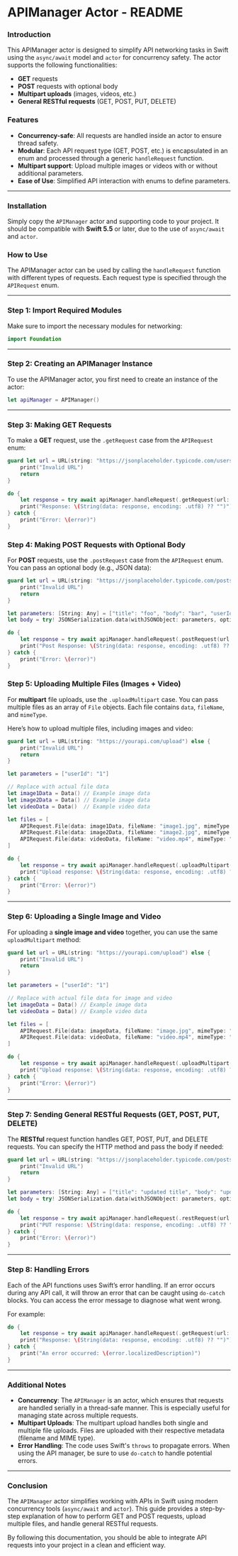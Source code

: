 
# **APIManager Actor - README**

### **Introduction**

This APIManager actor is designed to simplify API networking tasks in Swift using the `async/await` model and `actor` for concurrency safety. The actor supports the following functionalities:
- **GET** requests
- **POST** requests with optional body
- **Multipart uploads** (images, videos, etc.)
- **General RESTful requests** (GET, POST, PUT, DELETE)

### **Features**
- **Concurrency-safe**: All requests are handled inside an actor to ensure thread safety.
- **Modular**: Each API request type (GET, POST, etc.) is encapsulated in an enum and processed through a generic `handleRequest` function.
- **Multipart support**: Upload multiple images or videos with or without additional parameters.
- **Ease of Use**: Simplified API interaction with enums to define parameters.

---

### **Installation**

Simply copy the `APIManager` actor and supporting code to your project. It should be compatible with **Swift 5.5** or later, due to the use of `async/await` and `actor`.

### **How to Use**

The APIManager actor can be used by calling the `handleRequest` function with different types of requests. Each request type is specified through the `APIRequest` enum. 

---

### **Step 1: Import Required Modules**

Make sure to import the necessary modules for networking:

```swift
import Foundation
```

---

### **Step 2: Creating an APIManager Instance**

To use the APIManager actor, you first need to create an instance of the actor:

```swift
let apiManager = APIManager()
```

---

### **Step 3: Making GET Requests**

To make a **GET** request, use the `.getRequest` case from the `APIRequest` enum:

```swift
guard let url = URL(string: "https://jsonplaceholder.typicode.com/users/1") else {
    print("Invalid URL")
    return
}

do {
    let response = try await apiManager.handleRequest(.getRequest(url: url))
    print("Response: \(String(data: response, encoding: .utf8) ?? "")")
} catch {
    print("Error: \(error)")
}
```

### **Step 4: Making POST Requests with Optional Body**

For **POST** requests, use the `.postRequest` case from the `APIRequest` enum. You can pass an optional body (e.g., JSON data):

```swift
guard let url = URL(string: "https://jsonplaceholder.typicode.com/posts") else {
    print("Invalid URL")
    return
}

let parameters: [String: Any] = ["title": "foo", "body": "bar", "userId": 1]
let body = try! JSONSerialization.data(withJSONObject: parameters, options: [])

do {
    let response = try await apiManager.handleRequest(.postRequest(url: url, body: body))
    print("Post Response: \(String(data: response, encoding: .utf8) ?? "")")
} catch {
    print("Error: \(error)")
}
```

### **Step 5: Uploading Multiple Files (Images + Video)**

For **multipart** file uploads, use the `.uploadMultipart` case. You can pass multiple files as an array of `File` objects. Each file contains `data`, `fileName`, and `mimeType`.

Here’s how to upload multiple files, including images and video:

```swift
guard let url = URL(string: "https://yourapi.com/upload") else {
    print("Invalid URL")
    return
}

let parameters = ["userId": "1"]

// Replace with actual file data
let image1Data = Data() // Example image data
let image2Data = Data() // Example image data
let videoData = Data()  // Example video data

let files = [
    APIRequest.File(data: image1Data, fileName: "image1.jpg", mimeType: "image/jpeg"),
    APIRequest.File(data: image2Data, fileName: "image2.jpg", mimeType: "image/jpeg"),
    APIRequest.File(data: videoData, fileName: "video.mp4", mimeType: "video/mp4")
]

do {
    let response = try await apiManager.handleRequest(.uploadMultipart(url: url, parameters: parameters, files: files))
    print("Upload response: \(String(data: response, encoding: .utf8) ?? "")")
} catch {
    print("Error: \(error)")
}
```

---

### **Step 6: Uploading a Single Image and Video**

For uploading a **single image and video** together, you can use the same `uploadMultipart` method:

```swift
guard let url = URL(string: "https://yourapi.com/upload") else {
    print("Invalid URL")
    return
}

let parameters = ["userId": "1"]

// Replace with actual file data for image and video
let imageData = Data() // Example image data
let videoData = Data() // Example video data

let files = [
    APIRequest.File(data: imageData, fileName: "image.jpg", mimeType: "image/jpeg"),
    APIRequest.File(data: videoData, fileName: "video.mp4", mimeType: "video/mp4")
]

do {
    let response = try await apiManager.handleRequest(.uploadMultipart(url: url, parameters: parameters, files: files))
    print("Upload response: \(String(data: response, encoding: .utf8) ?? "")")
} catch {
    print("Error: \(error)")
}
```

---

### **Step 7: Sending General RESTful Requests (GET, POST, PUT, DELETE)**

The **RESTful** request function handles GET, POST, PUT, and DELETE requests. You can specify the HTTP method and pass the body if needed:

```swift
guard let url = URL(string: "https://jsonplaceholder.typicode.com/posts/1") else {
    print("Invalid URL")
    return
}

let parameters: [String: Any] = ["title": "updated title", "body": "updated body", "userId": 1]
let body = try! JSONSerialization.data(withJSONObject: parameters, options: [])

do {
    let response = try await apiManager.handleRequest(.restRequest(url: url, method: .put, body: body))
    print("PUT response: \(String(data: response, encoding: .utf8) ?? "")")
} catch {
    print("Error: \(error)")
}
```

---

### **Step 8: Handling Errors**

Each of the API functions uses Swift’s error handling. If an error occurs during any API call, it will throw an error that can be caught using `do-catch` blocks. You can access the error message to diagnose what went wrong.

For example:

```swift
do {
    let response = try await apiManager.handleRequest(.getRequest(url: url))
    print("Response: \(String(data: response, encoding: .utf8) ?? "")")
} catch {
    print("An error occurred: \(error.localizedDescription)")
}
```

---

### **Additional Notes**

- **Concurrency**: The `APIManager` is an actor, which ensures that requests are handled serially in a thread-safe manner. This is especially useful for managing state across multiple requests.
- **Multipart Uploads**: The multipart upload handles both single and multiple file uploads. Files are uploaded with their respective metadata (filename and MIME type).
- **Error Handling**: The code uses Swift's `throws` to propagate errors. When using the API manager, be sure to use `do-catch` to handle potential errors.

---

### **Conclusion**

The `APIManager` actor simplifies working with APIs in Swift using modern concurrency tools (`async/await` and `actor`). This guide provides a step-by-step explanation of how to perform GET and POST requests, upload multiple files, and handle general RESTful requests.

By following this documentation, you should be able to integrate API requests into your project in a clean and efficient way.
